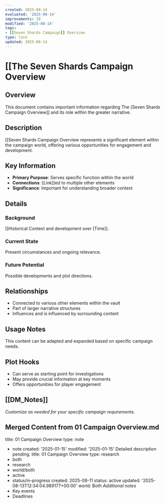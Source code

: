 ```yaml
---
created: 2025-08-14
evaluated: '2025-08-14'
improvements: 20
modified: '2025-08-14'
tags:
- [[Seven Shards Campaign]] Overview
type: lore
updated: 2025-08-14
---
```


# [[The Seven Shards Campaign Overview

## Overview
This document contains important information regarding The [Seven Shards Campaign Overview]] and its role within the greater narrative.

## Description
[[Seven Shards Campaign Overview represents a significant element within the campaign world, offering various opportunities for engagement and development.

## Key Information
- **Primary Purpose**: Serves specific function within the world
- **Connections**: [Link]]ed to multiple other elements
- **Significance**: Important for understanding broader context

## Details
### Background
[[Historical Context and development over [Time]].

### Current State
Present circumstances and ongoing relevance.

### Future Potential
Possible developments and plot directions.

## Relationships
- Connected to various other elements within the vault
- Part of larger narrative structures
- Influences and is influenced by surrounding content

## Usage Notes
This content can be adapted and expanded based on specific campaign needs.

## Plot Hooks
- Can serve as starting point for investigations
- May provide crucial information at key moments
- Offers opportunities for player engagement

## [[DM_Notes]]
*Customize as needed for your specific campaign requirements.*

## Merged Content from 01 Campaign Overview.md

title: 01 Campaign Overview
type: note
- note
created: '2025-01-15'
modified: '2025-01-15'
Detailed description pending.
title: 01 Campaign Overview
type: research
- both
- research
- world/both
- active
- status/in-progress
created: 2025-08-11
status: active
updated: '2025-08-13T12:34:04.989177+00:00'
world: Both
*Additional notes*
- Key events
- Deadlines
